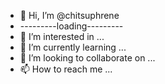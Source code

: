 - 👋 Hi, I’m @chitsuphrene
- ---------loading---------
- 👀 I’m interested in ...
- 🌱 I’m currently learning ...
- 💞️ I’m looking to collaborate on ...
- 📫 How to reach me ...

<!---
chitsuphrene/chitsuphrene is a ✨ special ✨ repository because its `README.md` (this file) appears on your GitHub profile.
You can click the Preview link to take a look at your changes.
--->
